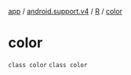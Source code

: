 [app](../../../index.md) / [android.support.v4](../../index.md) / [R](../index.md) / [color](.)

# color

`class color`
`class color`